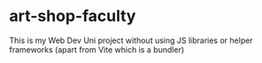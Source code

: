 # art-shop-faculty
 This is my Web Dev Uni project without using JS libraries or helper frameworks (apart from Vite which is a bundler)

